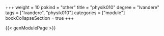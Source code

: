+++
weight = 10
pokind = "other"
title = "physik010"
degree = "lvandere"
tags = ["lvandere", "physik010"]
categories = ["module"]
bookCollapseSection = true
+++

{{< genModulePage >}}

